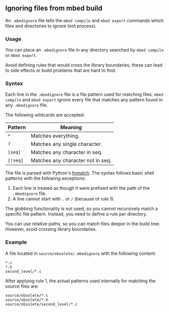 ## Ignoring files from mbed build

An `.mbedignore` file tells the `mbed compile` and `mbed export` commands which files and directories to ignore (not process).

### Usage
You can place an `.mbedignore` file in any directory searched by `mbed compile` or `mbed export`.

Avoid defining rules that would cross the library boundaries; these can lead to side effects or build problems that are hard to find.

### Syntax

Each line in the `.mbedignore` file is a file pattern used for matching files. `mbed compile` and `mbed export` ignore every file that matches any pattern found in any `.mbedignore` file.

The following wildcards are accepted:

|Pattern | Meaning|
|--------|--------|
| `*` | Matches everything. |
| `?` | Matches any single character. |
| `[seq]` | Matches any character in seq. |
| `[!seq]` | Matches any character not in seq. |

The file is parsed with Python's [fnmatch](https://docs.python.org/2/library/fnmatch.html). The syntax follows basic shell patterns with the following exceptions:

1. Each line is treated as though it were prefixed with the path of the `.mbedignore` file.
2. A line cannot start with `.` or `/` (because of rule 1).

The globbing functionality is not used, so you cannot recursively match a specific file pattern. Instead, you need to define a rule per directory.

You can use relative paths, so you can match files deeper in the build tree. However, avoid crossing library boundaries.

### Example

A file located in `source/obsolete/.mbedignore` with the following content:

```
*.c
*.h
second_level/*.c
```

After applying rule 1, the actual patterns used internally for matching the source files are:

```
source/obsolete/*.c
source/obsolete/*.h
source/obsolete/second_level/*.c
```
